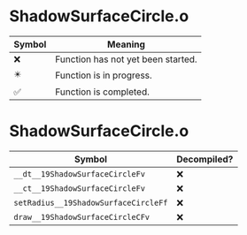 # ShadowSurfaceCircle.o
| Symbol | Meaning 
| ------------- | ------------- 
| :x: | Function has not yet been started. 
| :eight_pointed_black_star: | Function is in progress. 
| :white_check_mark: | Function is completed. 


# ShadowSurfaceCircle.o
| Symbol | Decompiled? |
| ------------- | ------------- |
| `__dt__19ShadowSurfaceCircleFv` | :x: |
| `__ct__19ShadowSurfaceCircleFv` | :x: |
| `setRadius__19ShadowSurfaceCircleFf` | :x: |
| `draw__19ShadowSurfaceCircleCFv` | :x: |
